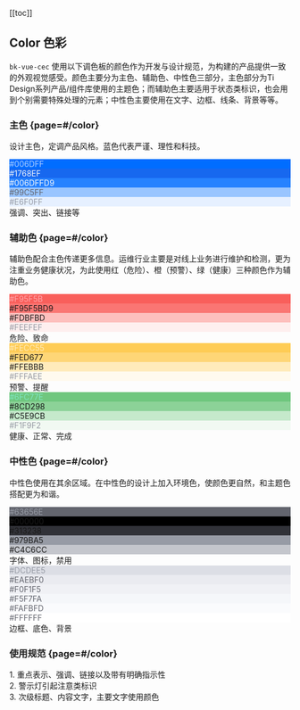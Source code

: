 [[toc]]

## Color 色彩

`bk-vue-cec` 使用以下调色板的颜色作为开发与设计规范，为构建的产品提供一致的外观视觉感受。颜色主要分为主色、辅助色、中性色三部分，主色部分为Ti Design系列产品/组件库使用的主题色；而辅助色主要适用于状态类标识，也会用到个别需要特殊处理的元素；中性色主要使用在文字、边框、线条、背景等等。

### 主色 {page=#/color}
设计主色，定调产品风格。蓝色代表严谨、理性和科技。

<div class="color-wrapper">
    <div class="color-item">
        <div class="main-color" style="background-color: #006DFF;color: #aecdff;"><span>#006DFF</span></div>
        <div class="other-color">
            <div style="background-color: #1768ef; color: #f5f7fa;"><span>#1768EF</span></div>
            <div style="background-color: #006DFFD9; color: #f5f7fa;"><span>#006DFFD9</span></div>
            <div style="background-color: #99C5FF; color: #63656e;"><span>#99C5FF</span></div>
            <div style="background-color: #E6F0FF; color: #979ba5;"><span>#E6F0FF</span></div>
        </div>
        <div class="color-tips">强调、突出、链接等</div>
    </div>
</div>

### 辅助色 {page=#/color}
辅助色配合主色传递更多信息。运维行业主要是对线上业务进行维护和检测，更为注重业务健康状况，为此使用红（危险）、橙（预警）、绿（健康）三种颜色作为辅助色。

<div class="color-wrapper">
    <div class="color-item">
        <div class="main-color" style="background-color: #F95F5B; color: #ffa7ab;"><span>#F95F5B</span></div>
        <div class="other-color">
            <div style="background-color: #F95F5BD9;"><span>#F95F5BD9</span></div>
            <div style="background-color: #FDBFBD;"><span>#FDBFBD</span></div>
            <div style="background-color: #FEEFEF; color: #979ba5;"><span>#FEEFEF</span></div>
        </div>
        <div class="color-tips">危险、致命</div>
    </div>
    <div class="color-item">
        <div class="main-color" style="background-color: #FECC55; color: #ffebbb;"><span>#FECC55</span></div>
        <div class="other-color">
            <div style="background-color: #FED677;"><span>#FED677</span></div>
            <div style="background-color: #FFEBBB;"><span>#FFEBBB</span></div>
            <div style="background-color: #FFFAEE; color: #979ba5;"><span>#FFFAEE</span></div>
        </div>
        <div class="color-tips">预警、提醒</div>
    </div>
    <div class="color-item">
        <div class="main-color" style="background-color: #6FC77E; color: #7ee5c2;"><span>#6FC77E</span></div>
        <div class="other-color">
            <div style="background-color: #8CD298;"><span>#8CD298</span></div>
            <div style="background-color: #C5E9CB;"><span>#C5E9CB</span></div>
            <div style="background-color: #F1F9F2; color: #979ba5;"><span>#F1F9F2</span></div>
        </div>
        <div class="color-tips">健康、正常、完成</div>
    </div>
</div>

### 中性色 {page=#/color}
中性色使用在其余区域。在中性色的设计上加入环境色，使颜色更自然，和主题色搭配更为和谐。

<div class="color-wrapper">
    <div class="color-item color-item-max">
        <div class="main-color" style="background-color: #63656e;color: #979ba5;"><span>#63656E</span></div>
        <div class="other-color">
            <div style="background-color: #000000;"><span>#000000</span></div>
            <div style="background-color: #313238;"><span>#313238</span></div>
            <div style="background-color: #979ba5;"><span>#979BA5</span></div>
            <div style="background-color: #c4c6cc;"><span>#C4C6CC</span></div>
        </div>
        <div class="color-tips">字体、图标，禁用</div>
    </div>
    <div class="color-item color-item-max">
        <div class="main-color" style="background-color: #dcdee5; color: #979ba5;"><span>#DCDEE5</span></div>
        <div class="other-color">
            <div style="background-color: #eaebf0; color: #63656e;"><span>#EAEBF0</span></div>
            <div style="background-color: #f0f1f5; color: #63656e;"><span>#F0F1F5</span></div>
            <div style="background-color: #f5f7fa; color: #63656e;"><span>#F5F7FA</span></div>
            <div style="background-color: #fafbfd; color: #63656e;"><span>#FAFBFD</span></div>
            <div style="background-color: #ffffff; color: #63656e;"><span>#FFFFFF</span></div>
        </div>
        <div class="color-tips">边框、底色、背景</div>
    </div>
</div>

### 使用规范 {page=#/color}

<div class="color-spec">
    <div>1. 重点表示、强调、链接以及带有明确指示性</div>
    <div>2. 警示灯引起注意类标识</div>
    <div>3. 次级标题、内容文字，主要文字使用颜色</div>
</div>
